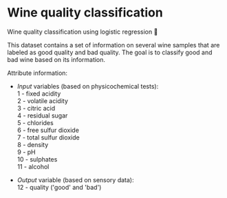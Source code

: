 # Wine quality classification
Wine quality classification using logistic regression :wine_glass:

This dataset contains a set of information on several wine samples that are labeled as good quality and bad quality. The goal is to classify good and bad wine based on its information.

Attribute information:  
- *Input* variables (based on physicochemical tests):  
1 - fixed acidity  
2 - volatile acidity  
3 - citric acid  
4 - residual sugar  
5 - chlorides  
6 - free sulfur dioxide  
7 - total sulfur dioxide  
8 - density  
9 - pH  
10 - sulphates  
11 - alcohol 

- *Output* variable (based on sensory data):  
12 - quality ('good' and 'bad')  
